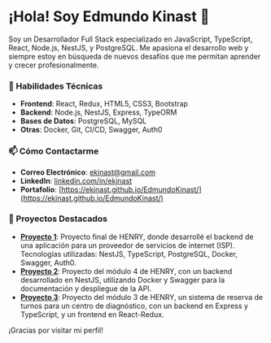 # ¡Hola! Soy Edmundo Kinast 👋

Soy un Desarrollador Full Stack especializado en JavaScript, TypeScript, React, Node.js, NestJS, y PostgreSQL. Me apasiona el desarrollo web y siempre estoy en búsqueda de nuevos desafíos que me permitan aprender y crecer profesionalmente.

### 🚀 Habilidades Técnicas

- **Frontend**: React, Redux, HTML5, CSS3, Bootstrap
- **Backend**: Node.js, NestJS, Express, TypeORM
- **Bases de Datos**: PostgreSQL, MySQL
- **Otras**: Docker, Git, CI/CD, Swagger, Auth0

### 📫 Cómo Contactarme

- **Correo Electrónico**: [ekinast@gmail.com](mailto:ekinast@gmail.com)
- **LinkedIn**: [linkedin.com/in/ekinast](https://linkedin.com/in/ekinast)
- **Portafolio**: [https://ekinast.github.io/EdmundoKinast/](https://ekinast.github.io/EdmundoKinast/)

### 📂 Proyectos Destacados

- **[Proyecto 1](https://github.com/WebAdminISP/)**: Proyecto final de HENRY, donde desarrollé el backend de una aplicación para un proveedor de servicios de internet (ISP). Tecnologías utilizadas: NestJS, TypeScript, PostgreSQL, Docker, Swagger, Auth0.
- **[Proyecto 2](https://github.com/ekinast/m4-deploy)**: Proyecto del módulo 4 de HENRY, con un backend desarrollado en NestJS, utilizando Docker y Swagger para la documentación y despliegue de la API.
- **[Proyecto 3](https://github.com/pi-rym/PM3-ekinast)**: Proyecto del módulo 3 de HENRY, un sistema de reserva de turnos para un centro de diagnóstico, con un backend en Express y TypeScript, y un frontend en React-Redux.

¡Gracias por visitar mi perfil!
